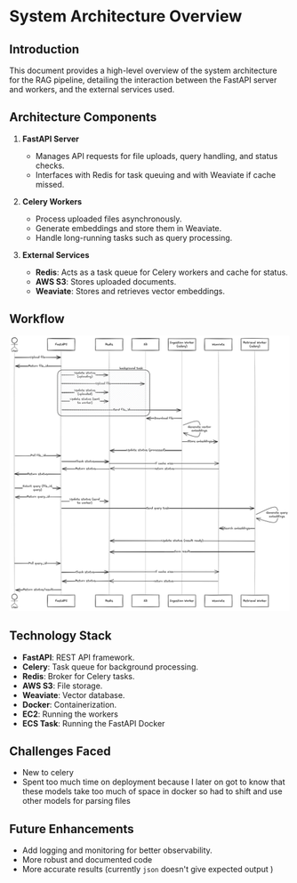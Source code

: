 # System Architecture Overview

## Introduction

This document provides a high-level overview of the system architecture for the RAG pipeline, detailing the interaction between the FastAPI server and workers, and the external services used.

## Architecture Components

1. **FastAPI Server**
   - Manages API requests for file uploads, query handling, and status checks.
   - Interfaces with Redis for task queuing and with Weaviate if cache missed.
2. **Celery Workers**

   - Process uploaded files asynchronously.
   - Generate embeddings and store them in Weaviate.
   - Handle long-running tasks such as query processing.

3. **External Services**
   - **Redis**: Acts as a task queue for Celery workers and cache for status.
   - **AWS S3**: Stores uploaded documents.
   - **Weaviate**: Stores and retrieves vector embeddings.

## Workflow

![Workflow](./rag-pipeline-diagram.png)

## Technology Stack

- **FastAPI**: REST API framework.
- **Celery**: Task queue for background processing.
- **Redis**: Broker for Celery tasks.
- **AWS S3**: File storage.
- **Weaviate**: Vector database.
- **Docker**: Containerization.
- **EC2**: Running the workers
- **ECS Task**: Running the FastAPI Docker

## Challenges Faced

- New to celery
- Spent too much time on deployment because I later on got to know that these models take too much of space in docker so had to shift and use other models for parsing files

## Future Enhancements

- Add logging and monitoring for better observability.
- More robust and documented code
- More accurate results (currently `json` doesn't give expected output )
